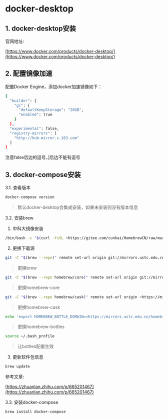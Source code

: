 # docker-desktop

## 1. docker-desktop安装

官网地址:

[https://www.docker.com/products/docker-desktop/](https://www.docker.com/products/docker-desktop/)

## 2. 配置镜像加速

配置Docker Engine，添加docker加速镜像如下：

```sh
{
  "builder": {
    "gc": {
      "defaultKeepStorage": "20GB",
      "enabled": true
    }
  },
  "experimental": false,
  "registry-mirrors": [
    "http://hub-mirror.c.163.com"
  ]
}
```

注意false后边的逗号，]后边不能有逗号

## 3. docker-compose安装

3.1. 查看版本

```sh
docker-compose version
```

>默认docker-desktop会集成安装，如果未安装则没有版本信息

3.2. 安装brew

1. 中科大镜像安装

```sh
/bin/bash -c "$(curl -fsSL <https://gitee.com/cunkai/HomebrewCN/raw/master/Homebrew.sh>)"
```

2. 更换下载源

```sh
git -C "$(brew --repo)" remote set-url origin git://mirrors.ustc.edu.cn/brew.git
```

>更换brew

```sh
git -C "$(brew --repo homebrew/core)" remote set-url origin git://mirrors.ustc.edu.cn/homebrew-core.git
```

>更换homebrew-core

```sh
git -C "$(brew --repo homebrew/cask)" remote set-url origin <https://mirrors.ustc.edu.cn/homebrew-cask.git>
```

>更换homebrew-cask

```sh
echo 'export HOMEBREW_BOTTLE_DOMAIN=<https://mirrors.ustc.edu.cn/homebrew-bottles>' >> ~/.bash_profile
```

>更换homebrew-bottles

```sh
source ~/.bash_profile
```

>让bottles配置生效

3. 更新软件包信息

```sh
brew update
```

参考文章:

[https://zhuanlan.zhihu.com/p/665201467](https://zhuanlan.zhihu.com/p/665201467)

3.3. 安装docker-compose

```sh
brew install docker-compose
```
